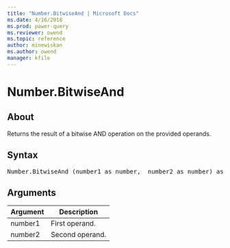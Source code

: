 ```yaml
---
title: "Number.BitwiseAnd | Microsoft Docs"
ms.date: 4/16/2018
ms.prod: power-query
ms.reviewer: owend
ms.topic: reference
author: minewiskan
ms.author: owend
manager: kfile
---
```

# Number.BitwiseAnd

  
## About  
Returns the result of a bitwise AND operation on the provided operands.  
  
## Syntax

<pre>
Number.BitwiseAnd (number1 as number,  number2 as number) as number  
</pre>
  
## Arguments  
  
|Argument|Description|  
|------------|---------------|  
|number1|First operand.|  
|number2|Second operand.|  
  
